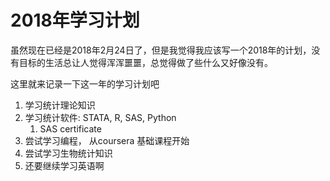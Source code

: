 # 2018年学习计划

虽然现在已经是2018年2月24日了，但是我觉得我应该写一个2018年的计划，没有目标的生活总让人觉得浑浑噩噩，总觉得做了些什么又好像没有。

这里就来记录一下这一年的学习计划吧

1. 学习统计理论知识
2. 学习统计软件: STATA, R, SAS, Python
   1. SAS certificate
3. 尝试学习编程， 从coursera 基础课程开始
4. 尝试学习生物统计知识
5. 还要继续学习英语啊



